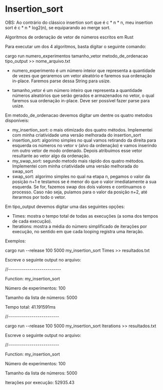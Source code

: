 # Insertion_sort

OBS: Ao contrário do clássico insertion sort que é c * n * n, meu insertion sort é c * n * log2(n), se equiparando ao merge sort.

Algoritmos de ordenação de vetor de números escritos em Rust

Para executar um dos 4 algoritmos, basta digitar o seguinte comando:

cargo run numero_experimentos tamanho_vetor metodo_de_ordenacao tipo_output >> nome_arquivo.txt

- numero_experimento é um número inteior que representa a quantidade de vezes que geraremos um vetor aleatório e faremos sua ordenação in-place. Faremos parse dessa String para usize.

- tamanho_vetor é um número inteiro que representa a quantidade números aleatórios que serão gerados e armazenados no vetor, o qual faremos sua ordenação in-place. Deve ser possível fazer parse para usize.

Em metodo_de_ordenacao devemos digitar um dentre os quatro metodos disponíveis: 

- my_insertion_sort: o mais otimizado dos quatro métodos. Implementei com minha criatividade uma versão melhorada do insertion_sort
- insertion_sort: algorimo simples no qual vamos retirando da direita para esquerda os números no vetor v (alvo da ordenação) e vamos inserindo nm outro vetor de modo ordenado. Depois atribuímos esse vetor resultante ao vetor algo da ordenação.
- my_swap_sort: segundo metodo mais rápido dos quatro métodos. Implementei com minha criatividade uma versão melhorada do swap_sort
- swap_sort: algorimo simples no qual na etapa n, pegamos o valor da posição n+1 e testamos se é menor do que o valor imediatamente a sua esquerda. Se for, fazemos swap dos dois valores e continuamos o processo. Caso não seja, pulamos para o
  valor da posição n+2, até iterarmos por todo o vetor.

Em tipo_output devemos digitar uma das seguintes opções:

- Times: mostra o tempo total de todas as execuções (a soma dos tempos de cada execução).
- Iterations: mostra a média do número simplificado de iterações por execução, no sentido em que cada looping registra uma iteração.

Exemplos:

  cargo run --release 100 5000 my_insertion_sort Times >> resultados.txt

  Escreve o seguinte output no arquivo:

//---------------------------

  Function: my_insertion_sort

  Número de experimentos: 100

  Tamanho da lista de números: 5000

  Tempo total: 41.191591ms

//--------------------------

  cargo run --release 100 5000 my_insertion_sort Iterations >> resultados.txt

  Escreve o seguinte output no arquivo:

//--------------------------

  Function: my_insertion_sort

  Número de experimentos: 100

  Tamanho da lista de números: 5000
  
  Iterações por execução: 52935.43

  
